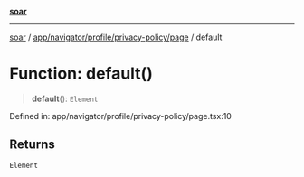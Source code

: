 [**soar**](../../../../../../README.md)

***

[soar](../../../../../../modules.md) / [app/navigator/profile/privacy-policy/page](../README.md) / default

# Function: default()

> **default**(): `Element`

Defined in: app/navigator/profile/privacy-policy/page.tsx:10

## Returns

`Element`
